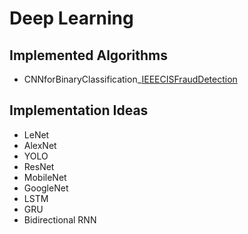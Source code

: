 # Deep Learning

## Implemented Algorithms

- CNNforBinaryClassification_<a href="">IEEECISFraudDetection</a>

## Implementation Ideas
  
- LeNet
- AlexNet
- YOLO
- ResNet
- MobileNet
- GoogleNet
- LSTM
- GRU
- Bidirectional RNN
